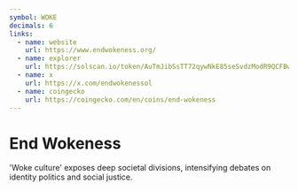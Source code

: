 ```yaml
---
symbol: WOKE
decimals: 6
links:
  - name: website
    url: https://www.endwokeness.org/
  - name: explorer
    url: https://solscan.io/token/AuTmJibSsTT72qywNkE85seSvdzModR9QCFBwpSPsYmN
  - name: x
    url: https://x.com/endwokenessol
  - name: coingecko
    url: https://coingecko.com/en/coins/end-wokeness
---
```


# End Wokeness

'Woke culture' exposes deep societal divisions, intensifying debates on identity politics and social justice.
